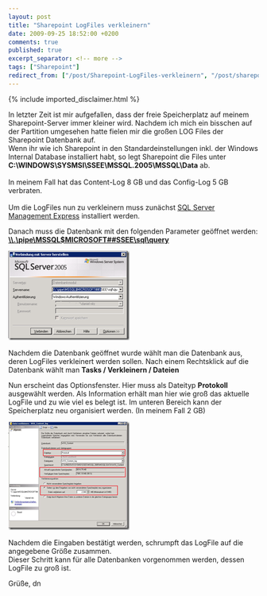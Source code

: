 ```yaml
---
layout: post
title: "Sharepoint LogFiles verkleinern"
date: 2009-09-25 18:52:00 +0200
comments: true
published: true
excerpt_separator: <!-- more -->
tags: ["Sharepoint"]
redirect_from: ["/post/Sharepoint-LogFiles-verkleinern", "/post/sharepoint-logfiles-verkleinern"]
---
```

<!-- more -->
{% include imported_disclaimer.html %}
<p>In letzter Zeit ist mir aufgefallen, dass der freie Speicherplatz auf meinem Sharepoint-Server immer kleiner wird. Nachdem ich mich ein bisschen auf der Partition umgesehen hatte fielen mir die großen LOG Files der Sharepoint Datenbank auf.    <br />Wenn ihr wie ich Sharepoint in den Standardeinstellungen inkl. der Windows Internal Database installiert habt, so legt Sharepoint die Files unter <strong>C:\WINDOWS\SYSMSI\SSEE\MSSQL.2005\MSSQL\Data</strong> ab.     <br />    <br />In meinem Fall hat das Content-Log 8 GB und das Config-Log 5 GB verbraten.     <br />    <br />Um die LogFiles nun zu verkleinern muss zunächst <a href="http://www.microsoft.com/downloadS/details.aspx?familyid=08E52AC2-1D62-45F6-9A4A-4B76A8564A2B&amp;displaylang=de" target="_blank">SQL Server Management Express</a> installiert werden.</p>  <p>Danach muss die Datenbank mit den folgenden Parameter geöffnet werden: <a href="file://\\.\pipe\MSSQL$MICROSOFT##SSEE\sql\query"><strong>\\.\pipe\MSSQL$MICROSOFT##SSEE\sql\query</strong></a></p>  <p><a href="/assets/image_71.png" target="_blank"><img style="border-right-width: 0px; display: inline; border-top-width: 0px; border-bottom-width: 0px; border-left-width: 0px" title="image" border="0" alt="image" src="/assets/image_thumb_71.png" width="244" height="180" /></a> </p>  <p>Nachdem die Datenbank geöffnet wurde wählt man die Datenbank aus, deren LogFiles verkleinert werden sollen. Nach einem Rechtsklick auf die Datenbank wählt man <strong>Tasks / Verkleinern / Dateien</strong></p>  <p>Nun erscheint das Optionsfenster. Hier muss als Dateityp <strong>Protokoll </strong>ausgewählt werden. Als Information erhält man hier wie groß das aktuelle LogFile und zu wie viel es belegt ist. Im unteren Bereich kann der Speicherplatz neu organisiert werden. (In meinem Fall 2 GB)</p>  <p><a href="/assets/image_72.png"><img style="border-right-width: 0px; display: inline; border-top-width: 0px; border-bottom-width: 0px; border-left-width: 0px" title="image" border="0" alt="image" src="/assets/image_thumb_72.png" width="244" height="218" /></a> </p>  <p>Nachdem die Eingaben bestätigt werden, schrumpft das LogFile auf die angegebene Größe zusammen.    <br />Dieser Schritt kann für alle Datenbanken vorgenommen werden, dessen LogFile zu groß ist.</p>  <p>Grüße, dn</p>
